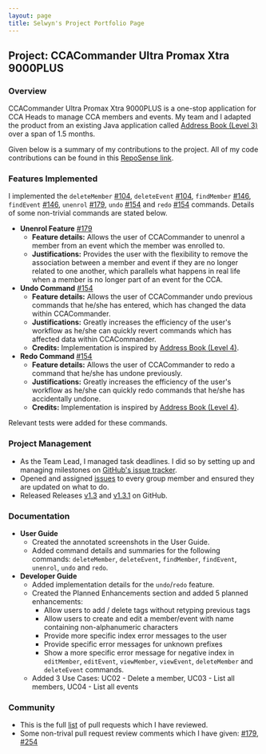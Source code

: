 ```yaml
---
layout: page
title: Selwyn's Project Portfolio Page
---
```


## Project: CCACommander Ultra Promax Xtra 9000PLUS

### Overview

CCACommander Ultra Promax Xtra 9000PLUS is a one-stop application for CCA Heads to manage CCA members and events.
My team and I adapted the product from an existing Java application called [Address Book (Level 3)](https://se-education.org/addressbook-level3/) over a span of 1.5 months.

Given below is a summary of my contributions to the project. All of my code contributions can be found in this [RepoSense link](https://nus-cs2103-ay2324s1.github.io/tp-dashboard/?search=selwynang&breakdown=true#/).

### Features Implemented
I implemented the `deleteMember` [#104](https://github.com/AY2324S1-CS2103T-F11-1/tp/pull/104),
`deleteEvent` [#104](https://github.com/AY2324S1-CS2103T-F11-1/tp/pull/104), 
`findMember` [#146](https://github.com/AY2324S1-CS2103T-F11-1/tp/pull/146), 
`findEvent` [#146](https://github.com/AY2324S1-CS2103T-F11-1/tp/pull/146), 
`unenrol` [#179](https://github.com/AY2324S1-CS2103T-F11-1/tp/pull/179),
`undo` [#154](https://github.com/AY2324S1-CS2103T-F11-1/tp/pull/154) and
`redo` [#154](https://github.com/AY2324S1-CS2103T-F11-1/tp/pull/154) commands.
Details of some non-trivial commands are stated below.
* **Unenrol Feature** [#179](https://github.com/AY2324S1-CS2103T-F11-1/tp/pull/179)
    * **Feature details:** Allows the user of CCACommander to unenrol a member from an event which the member was enrolled to.
    * **Justifications:** Provides the user with the flexibility to remove the association between a member and event if they are no longer related to one another, which parallels what happens
  in real life when a member is no longer part of an event for the CCA.
* **Undo Command** [#154](https://github.com/AY2324S1-CS2103T-F11-1/tp/pull/154)
    * **Feature details:** Allows the user of CCACommander undo previous commands that he/she has entered, which has changed the data within CCACommander.
    * **Justifications:** Greatly increases the efficiency of the user's workflow as he/she can quickly revert commands which has affected data within CCACommander.
    * **Credits:** Implementation is inspired by [Address Book (Level 4)](https://github.com/se-edu/addressbook-level4).
* **Redo Command** [#154](https://github.com/AY2324S1-CS2103T-F11-1/tp/pull/154)
  * **Feature details:** Allows the user of CCACommander to redo a command that he/she has undone previously.
  * **Justifications:** Greatly increases the efficiency of the user's workflow as he/she can quickly redo commands that he/she has accidentally undone.
  * **Credits:** Implementation is inspired by [Address Book (Level 4)](https://github.com/se-edu/addressbook-level4).

Relevant tests were added for these commands.

### Project Management
* As the Team Lead, I managed task deadlines. I did so by setting up and managing milestones on 
[GitHub's issue tracker](https://github.com/AY2324S1-CS2103T-F11-1/tp/milestones).
* Opened and assigned [issues](https://github.com/AY2324S1-CS2103T-F11-1/tp/issues/created_by/selwynang) to every group member and ensured they are updated on what to do.
* Released Releases [v1.3](https://github.com/AY2324S1-CS2103T-F11-1/tp/releases/tag/v1.3) and [v1.3.1](https://github.com/AY2324S1-CS2103T-F11-1/tp/releases/tag/v1.3.1) on GitHub.

### Documentation
* **User Guide**
  * Created the annotated screenshots in the User Guide.
  * Added command details and summaries for the following commands: `deleteMember`, `deleteEvent`, `findMember`, `findEvent`,
  `unenrol`, `undo` and `redo`.
* **Developer Guide**
  * Added implementation details for the `undo`/`redo` feature.
  * Created the Planned Enhancements section and added 5 planned enhancements:
    * Allow users to add / delete tags without retyping previous tags
    * Allow users to create and edit a member/event with name containing non-alphanumeric characters
    * Provide more specific index error messages to the user
    * Provide specific error messages for unknown prefixes
    * Show a more specific error message for negative index in `editMember`, `editEvent`, `viewMember`, `viewEvent`, `deleteMember` and `deleteEvent` commands.
  * Added 3 Use Cases: UC02 - Delete a member, UC03 - List all members, UC04 - List all events

### Community
* This is the full [list](https://github.com/AY2324S1-CS2103T-F11-1/tp/pulls?q=is%3Apr+reviewed-by%3Aselwynang) of pull requests which I have reviewed.
* Some non-trival pull request review comments which I have given: [#179](https://github.com/AY2324S1-CS2103T-F11-1/tp/pull/179#discussion_r1375403205),
[#254](https://github.com/AY2324S1-CS2103T-F11-1/tp/pull/254)
